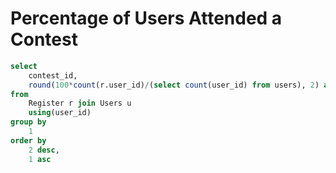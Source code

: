 # Percentage of Users Attended a Contest

```sql
select
    contest_id,
    round(100*count(r.user_id)/(select count(user_id) from users), 2) as 'percentage'
from
    Register r join Users u
    using(user_id)
group by
    1
order by 
    2 desc,
    1 asc
```